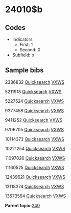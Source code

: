 # 24010$b

## Codes

-   Indicators
    -   First: 1
    -   Second: 0
-   Subfield: b

## Sample bibs

2386832 [Quicksearch](https://search.library.yale.edu/catalog/2386832) [VXWS](http://prodorbis.library.yale.edu:7014/vxws/GetHoldingsService?bibId=2386832)

5211918 [Quicksearch](https://search.library.yale.edu/catalog/5211918) [VXWS](http://prodorbis.library.yale.edu:7014/vxws/GetHoldingsService?bibId=5211918)

5227524 [Quicksearch](https://search.library.yale.edu/catalog/5227524) [VXWS](http://prodorbis.library.yale.edu:7014/vxws/GetHoldingsService?bibId=5227524)

9377458 [Quicksearch](https://search.library.yale.edu/catalog/9377458) [VXWS](http://prodorbis.library.yale.edu:7014/vxws/GetHoldingsService?bibId=9377458)

9411252 [Quicksearch](https://search.library.yale.edu/catalog/9411252) [VXWS](http://prodorbis.library.yale.edu:7014/vxws/GetHoldingsService?bibId=9411252)

9706705 [Quicksearch](https://search.library.yale.edu/catalog/9706705) [VXWS](http://prodorbis.library.yale.edu:7014/vxws/GetHoldingsService?bibId=9706705)

10114373 [Quicksearch](https://search.library.yale.edu/catalog/10114373) [VXWS](http://prodorbis.library.yale.edu:7014/vxws/GetHoldingsService?bibId=10114373)

10221254 [Quicksearch](https://search.library.yale.edu/catalog/10221254) [VXWS](http://prodorbis.library.yale.edu:7014/vxws/GetHoldingsService?bibId=10221254)

11097020 [Quicksearch](https://search.library.yale.edu/catalog/11097020) [VXWS](http://prodorbis.library.yale.edu:7014/vxws/GetHoldingsService?bibId=11097020)

11160525 [Quicksearch](https://search.library.yale.edu/catalog/11160525) [VXWS](http://prodorbis.library.yale.edu:7014/vxws/GetHoldingsService?bibId=11160525)

12439621 [Quicksearch](https://search.library.yale.edu/catalog/12439621) [VXWS](http://prodorbis.library.yale.edu:7014/vxws/GetHoldingsService?bibId=12439621)

13118374 [Quicksearch](https://search.library.yale.edu/catalog/13118374) [VXWS](http://prodorbis.library.yale.edu:7014/vxws/GetHoldingsService?bibId=13118374)

13673594 [Quicksearch](https://search.library.yale.edu/catalog/13673594) [VXWS](http://prodorbis.library.yale.edu:7014/vxws/GetHoldingsService?bibId=13673594)

**Parent topic:**[240](../../tags/240/240.md)

